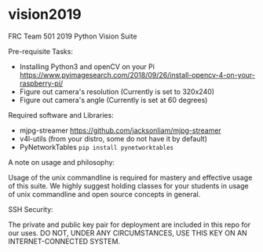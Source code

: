 # vision2019

FRC Team 501 2019 Python Vision Suite

Pre-requisite Tasks:
- Installing Python3 and openCV on your Pi
https://www.pyimagesearch.com/2018/09/26/install-opencv-4-on-your-raspberry-pi/
- Figure out camera's resolution (Currently is set to 320x240)
- Figure out camera's angle (Currently is set at 60 degrees)


Required software and Libraries:
- mjpg-streamer
https://github.com/jacksonliam/mjpg-streamer
- v4l-utils (from your distro, some do not have it by default)
- PyNetworkTables  `pip install pynetworktables`


A note on usage and philosophy:

Usage of the unix commandline is required for mastery and effective usage of this suite.
We highly suggest holding classes for your students in usage of unix commandline and open source concepts in general.

SSH Security:

The private and public key pair for deployment are included in this repo for our uses.
DO NOT, UNDER ANY CIRCUMSTANCES, USE THIS KEY ON AN INTERNET-CONNECTED SYSTEM.

